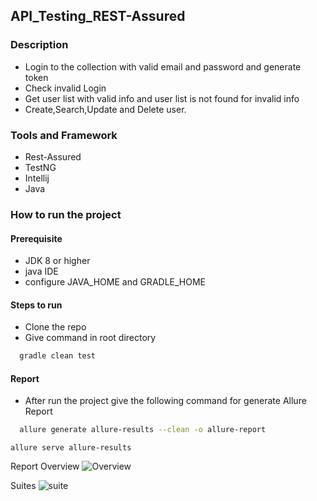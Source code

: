 

## API_Testing_REST-Assured

### Description
- Login to the collection with valid email and password and generate token
- Check invalid Login
- Get user list with valid info and user list is not found for invalid info
- Create,Search,Update and Delete user.


### Tools and Framework
- Rest-Assured
- TestNG
- Intellij
- Java

### How to run the project
#### Prerequisite
- JDK 8 or higher
- java IDE
- configure JAVA_HOME and GRADLE_HOME

#### Steps to run
- Clone the repo
- Give command in root directory
```bash
  gradle clean test 
```

#### Report
- After run the project give the following command for generate Allure Report

```bash
  allure generate allure-results --clean -o allure-report
```
    allure serve allure-results  

Report Overview
  ![Overview](https://user-images.githubusercontent.com/108132871/187906494-967d6f8b-a121-4bf5-967c-45d797fcac66.PNG)
  
Suites
  ![suite](https://user-images.githubusercontent.com/108132871/187906527-ec19a3f4-70b3-4c63-8217-9fca69549c7d.PNG)
